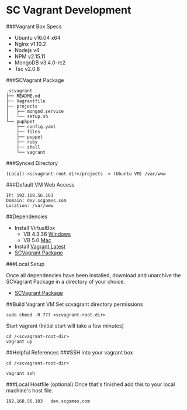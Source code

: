 SC Vagrant Development
======================

###Vagrant Box Specs
* Ubuntu v16.04 x64
* Nginx v1.10.2
* Nodejs v4
* NPM v2.15.11
* MongoDB v3.4.0-rc2
* Tsc v2.0.8

###SCVagrant Package
```
.scvagrant
├── README.md
├── Vagrantfile
├── projects
│   ├── mongod.service
│   └── setup.sh
└── puphpet
    ├── config.yaml
    ├── files
    ├── puppet
    ├── ruby
    ├── shell
    └── vagrant

```
###Synced Directory
```
(Local) <scvagrant-root-dir>/projects -> (Ubuntu VM) /var/www
```
###Default VM Web Access
```
IP: 192.168.56.103
Domain: dev.scgames.com
Location: /var/www
```

##Dependencies

* Install VirtualBox
  * VB 4.3.36 [Windows](https://s3.amazonaws.com/scasinos-dev/vagrant/VirtualBox-4.3.36-105129-Win.exe)
  * VB 5.0 [Mac](http://download.virtualbox.org/virtualbox/5.0.0/VirtualBox-5.0.0-101573-OSX.dmg)
* Install [Vagrant Latest](https://www.vagrantup.com/downloads.html)
* [SCVagrant Package](https://s3.amazonaws.com/scasinos-dev/vagrant/scvagrant.zip)

###Local Setup

Once all dependencies have been installed, download and unarchive the SCVagrant Package in a directory of your choice.

* [SCVagrant Package](https://s3.amazonaws.com/scasinos-dev/vagrant/scvagrant.zip)

##Build Vagrant VM
Set scvagrant directory permissions
```
sudo chmod -R 777 <scvagrant-root-dir>
```
Start vagrant (Initial start will take a few minutes)
```
cd /<scvagrant-root-dir>
vagrant up
```

##Helpful References
###SSH into your vagrant box
```
cd /<scvagrant-root-dir>

vagrant ssh
```

###Local Hostfile (optional)
Once that's finished add this to your local machine's host file.
```
192.168.56.103   dev.scgames.com
```

